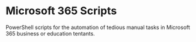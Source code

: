 # Microsoft 365 Scripts
PowerShell scripts for the automation of tedious manual tasks in Microsoft 365 business or education tentants.
